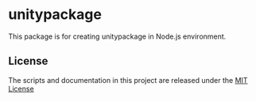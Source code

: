 # unitypackage

This package is for creating unitypackage in Node.js environment.

## License
The scripts and documentation in this project are released under the [MIT License](LICENSE)
